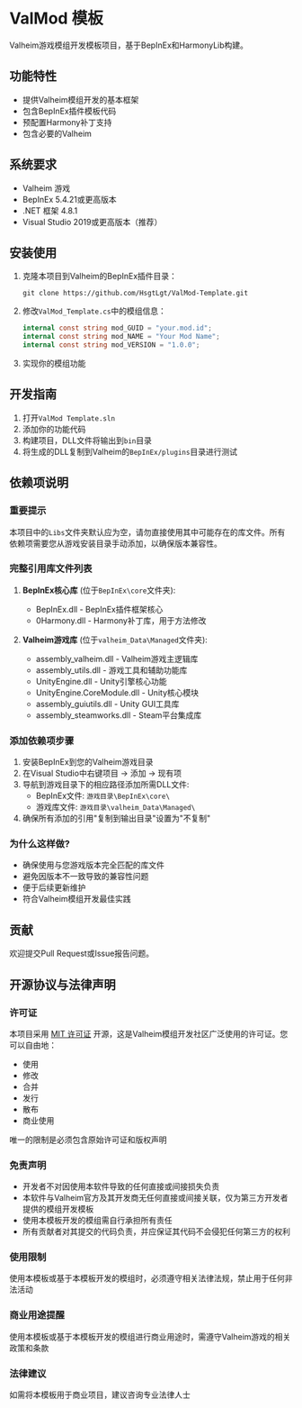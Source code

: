 # ValMod 模板

Valheim游戏模组开发模板项目，基于BepInEx和HarmonyLib构建。

## 功能特性
- 提供Valheim模组开发的基本框架
- 包含BepInEx插件模板代码
- 预配置Harmony补丁支持
- 包含必要的Valheim

## 系统要求
- Valheim 游戏
- BepInEx 5.4.21或更高版本
- .NET 框架 4.8.1
- Visual Studio 2019或更高版本（推荐）

## 安装使用
1. 克隆本项目到Valheim的BepInEx插件目录：
   ```
   git clone https://github.com/HsgtLgt/ValMod-Template.git
   ```
2. 修改`ValMod_Template.cs`中的模组信息：
   ```csharp
   internal const string mod_GUID = "your.mod.id";
   internal const string mod_NAME = "Your Mod Name"; 
   internal const string mod_VERSION = "1.0.0";
   ```
3. 实现你的模组功能

## 开发指南
1. 打开`ValMod Template.sln`
2. 添加你的功能代码
3. 构建项目，DLL文件将输出到`bin`目录
4. 将生成的DLL复制到Valheim的`BepInEx/plugins`目录进行测试

## 依赖项说明

### 重要提示
本项目中的`Libs`文件夹默认应为空，请勿直接使用其中可能存在的库文件。所有依赖项需要您从游戏安装目录手动添加，以确保版本兼容性。

### 完整引用库文件列表
1. **BepInEx核心库** (位于`BepInEx\core`文件夹):
   - BepInEx.dll - BepInEx插件框架核心
   - 0Harmony.dll - Harmony补丁库，用于方法修改

2. **Valheim游戏库** (位于`valheim_Data\Managed`文件夹):
   - assembly_valheim.dll - Valheim游戏主逻辑库
   - assembly_utils.dll - 游戏工具和辅助功能库
   - UnityEngine.dll - Unity引擎核心功能
   - UnityEngine.CoreModule.dll - Unity核心模块
   - assembly_guiutils.dll - Unity GUI工具库
   - assembly_steamworks.dll - Steam平台集成库

### 添加依赖项步骤
1. 安装BepInEx到您的Valheim游戏目录
2. 在Visual Studio中右键项目 → 添加 → 现有项
3. 导航到游戏目录下的相应路径添加所需DLL文件:
   - BepInEx文件: `游戏目录\BepInEx\core\`
   - 游戏库文件: `游戏目录\valheim_Data\Managed\`
4. 确保所有添加的引用"复制到输出目录"设置为"不复制"

### 为什么这样做?
- 确保使用与您游戏版本完全匹配的库文件
- 避免因版本不一致导致的兼容性问题
- 便于后续更新维护
- 符合Valheim模组开发最佳实践

## 贡献
欢迎提交Pull Request或Issue报告问题。

## 开源协议与法律声明

### 许可证
本项目采用 [MIT 许可证](LICENSE) 开源，这是Valheim模组开发社区广泛使用的许可证。您可以自由地：
- 使用
- 修改
- 合并
- 发行
- 散布
- 商业使用

唯一的限制是必须包含原始许可证和版权声明

### 免责声明
- 开发者不对因使用本软件导致的任何直接或间接损失负责
- 本软件与Valheim官方及其开发商无任何直接或间接关联，仅为第三方开发者提供的模组开发模板
- 使用本模板开发的模组需自行承担所有责任
- 所有贡献者对其提交的代码负责，并应保证其代码不会侵犯任何第三方的权利

### 使用限制
使用本模板或基于本模板开发的模组时，必须遵守相关法律法规，禁止用于任何非法活动

### 商业用途提醒
使用本模板或基于本模板开发的模组进行商业用途时，需遵守Valheim游戏的相关政策和条款

### 法律建议
如需将本模板用于商业项目，建议咨询专业法律人士
